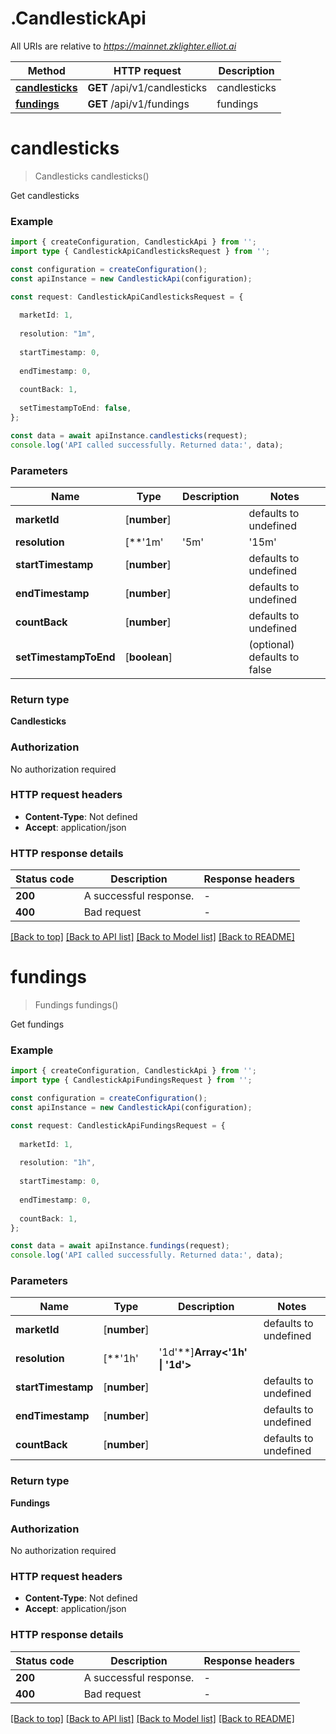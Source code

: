# .CandlestickApi

All URIs are relative to *https://mainnet.zklighter.elliot.ai*

Method | HTTP request | Description
------------- | ------------- | -------------
[**candlesticks**](CandlestickApi.md#candlesticks) | **GET** /api/v1/candlesticks | candlesticks
[**fundings**](CandlestickApi.md#fundings) | **GET** /api/v1/fundings | fundings


# **candlesticks**
> Candlesticks candlesticks()

Get candlesticks

### Example


```typescript
import { createConfiguration, CandlestickApi } from '';
import type { CandlestickApiCandlesticksRequest } from '';

const configuration = createConfiguration();
const apiInstance = new CandlestickApi(configuration);

const request: CandlestickApiCandlesticksRequest = {
  
  marketId: 1,
  
  resolution: "1m",
  
  startTimestamp: 0,
  
  endTimestamp: 0,
  
  countBack: 1,
  
  setTimestampToEnd: false,
};

const data = await apiInstance.candlesticks(request);
console.log('API called successfully. Returned data:', data);
```


### Parameters

Name | Type | Description  | Notes
------------- | ------------- | ------------- | -------------
 **marketId** | [**number**] |  | defaults to undefined
 **resolution** | [**&#39;1m&#39; | &#39;5m&#39; | &#39;15m&#39; | &#39;1h&#39; | &#39;4h&#39; | &#39;1d&#39;**]**Array<&#39;1m&#39; &#124; &#39;5m&#39; &#124; &#39;15m&#39; &#124; &#39;1h&#39; &#124; &#39;4h&#39; &#124; &#39;1d&#39;>** |  | defaults to undefined
 **startTimestamp** | [**number**] |  | defaults to undefined
 **endTimestamp** | [**number**] |  | defaults to undefined
 **countBack** | [**number**] |  | defaults to undefined
 **setTimestampToEnd** | [**boolean**] |  | (optional) defaults to false


### Return type

**Candlesticks**

### Authorization

No authorization required

### HTTP request headers

 - **Content-Type**: Not defined
 - **Accept**: application/json


### HTTP response details
| Status code | Description | Response headers |
|-------------|-------------|------------------|
**200** | A successful response. |  -  |
**400** | Bad request |  -  |

[[Back to top]](#) [[Back to API list]](README.md#documentation-for-api-endpoints) [[Back to Model list]](README.md#documentation-for-models) [[Back to README]](README.md)

# **fundings**
> Fundings fundings()

Get fundings

### Example


```typescript
import { createConfiguration, CandlestickApi } from '';
import type { CandlestickApiFundingsRequest } from '';

const configuration = createConfiguration();
const apiInstance = new CandlestickApi(configuration);

const request: CandlestickApiFundingsRequest = {
  
  marketId: 1,
  
  resolution: "1h",
  
  startTimestamp: 0,
  
  endTimestamp: 0,
  
  countBack: 1,
};

const data = await apiInstance.fundings(request);
console.log('API called successfully. Returned data:', data);
```


### Parameters

Name | Type | Description  | Notes
------------- | ------------- | ------------- | -------------
 **marketId** | [**number**] |  | defaults to undefined
 **resolution** | [**&#39;1h&#39; | &#39;1d&#39;**]**Array<&#39;1h&#39; &#124; &#39;1d&#39;>** |  | defaults to undefined
 **startTimestamp** | [**number**] |  | defaults to undefined
 **endTimestamp** | [**number**] |  | defaults to undefined
 **countBack** | [**number**] |  | defaults to undefined


### Return type

**Fundings**

### Authorization

No authorization required

### HTTP request headers

 - **Content-Type**: Not defined
 - **Accept**: application/json


### HTTP response details
| Status code | Description | Response headers |
|-------------|-------------|------------------|
**200** | A successful response. |  -  |
**400** | Bad request |  -  |

[[Back to top]](#) [[Back to API list]](README.md#documentation-for-api-endpoints) [[Back to Model list]](README.md#documentation-for-models) [[Back to README]](README.md)


